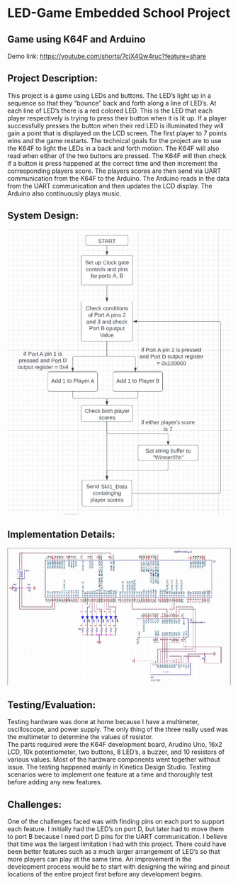 # LED-Game Embedded School Project

## Game using K64F and Arduino
Demo link: https://youtube.com/shorts/7cjX4Qw4ruc?feature=share 

## Project Description:

This project is a game using LEDs and buttons. The LED’s light up in a sequence so that they “bounce” back and forth along a line of LED’s. At each line of LED’s there is a red colored LED. This is the LED that each player respectively is trying to press their button when it is lit up. If a player successfully presses the button when their red LED is illuminated they will gain a point that is displayed on the LCD screen. The first player to 7 points wins and the game restarts. 
The technical goals for the project are to use the K64F to light the LEDs in a back and forth motion. The K64F will also read when either of the two buttons are pressed. The K64F will then check if a button is press happened at the correct time and then increment the corresponding players score. The players scores are then send via UART communication from the K64F to the Arduino. The Arduino reads in the data from the UART communication and then updates the LCD display. The Arduino also continuously plays music. 

## System Design:  
![Flowchart](assets/flowchart.png)

## Implementation Details:
![Schematic](assets/schematic.png)

## Testing/Evaluation:
Testing hardware was done at home because I have a multimeter, oscilloscope, and power supply. The only thing of the three really used was the multimeter to determine the values of resistor.  
The parts required were the K64F development board, Arudino Uno, 16x2 LCD, 10k potentiometer, two buttons, 8 LED’s, a buzzer, and 10 resistors of various values. 
Most of the hardware components went together without issue. The testing happened mainly in Kinetics Design Studio. Testing scenarios were to implement one feature at a time and thoroughly test before adding any new features.


## Challenges:
One of the challenges faced was with finding pins on each port to support each feature. I initially had the LED’s on port D, but later had to move them to port B because I need port D pins for the UART communication. 
I believe that time was the largest limitation I had with this project. There could have been better features such as a much larger arrangement of LED’s so that more players can play at the same time. An improvement in the development process would be to start with designing the wiring and pinout locations of the entire project first before any development begins.
